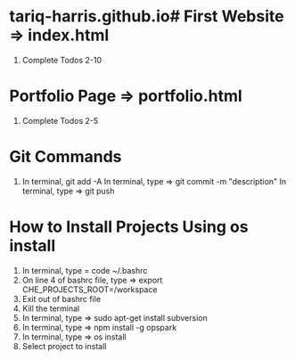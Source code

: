 # tariq-harris.github.io# First Website => index.html
1) Complete Todos 2-10

# Portfolio Page => portfolio.html
1) Complete Todos 2-5

# Git Commands
1) In terminal, git add -A
In terminal, type => git commit -m "description"
In terminal, type => git push

# How to Install Projects Using os install
1) In terminal, type = code ~/.bashrc
2) On line 4 of bashrc file, type => export CHE_PROJECTS_ROOT=/workspace
3) Exit out of bashrc file
4) Kill the terminal
5) In terminal, type => sudo apt-get install subversion
6) In terminal, type => npm install -g opspark
7) In terminal, type => os install
8) Select project to install